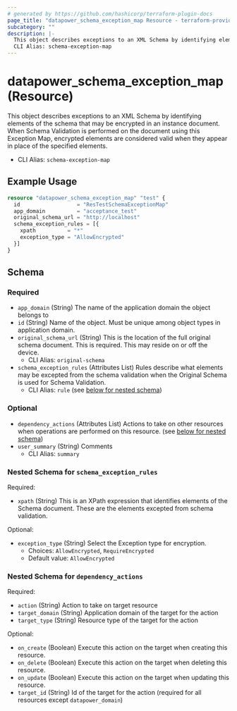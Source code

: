 ```yaml
---
# generated by https://github.com/hashicorp/terraform-plugin-docs
page_title: "datapower_schema_exception_map Resource - terraform-provider-datapower"
subcategory: ""
description: |-
  This object describes exceptions to an XML Schema by identifying elements of the schema that may be encrypted in an instance document. When Schema Validation is performed on the document using this Exception Map, encrypted elements are considered valid when they appear in place of the specified elements.
  CLI Alias: schema-exception-map
---
```


# datapower_schema_exception_map (Resource)

This object describes exceptions to an XML Schema by identifying elements of the schema that may be encrypted in an instance document. When Schema Validation is performed on the document using this Exception Map, encrypted elements are considered valid when they appear in place of the specified elements.
  - CLI Alias: `schema-exception-map`

## Example Usage

```terraform
resource "datapower_schema_exception_map" "test" {
  id                  = "ResTestSchemaExceptionMap"
  app_domain          = "acceptance_test"
  original_schema_url = "http://localhost"
  schema_exception_rules = [{
    xpath          = "*"
    exception_type = "AllowEncrypted"
  }]
}
```

<!-- schema generated by tfplugindocs -->
## Schema

### Required

- `app_domain` (String) The name of the application domain the object belongs to
- `id` (String) Name of the object. Must be unique among object types in application domain.
- `original_schema_url` (String) This is the location of the full original schema document. This is required. This may reside on or off the device.
  - CLI Alias: `original-schema`
- `schema_exception_rules` (Attributes List) Rules describe what elements may be excepted from the schema validation when the Original Schema is used for Schema Validation.
  - CLI Alias: `rule` (see [below for nested schema](#nestedatt--schema_exception_rules))

### Optional

- `dependency_actions` (Attributes List) Actions to take on other resources when operations are performed on this resource. (see [below for nested schema](#nestedatt--dependency_actions))
- `user_summary` (String) Comments
  - CLI Alias: `summary`

<a id="nestedatt--schema_exception_rules"></a>
### Nested Schema for `schema_exception_rules`

Required:

- `xpath` (String) This is an XPath expression that identifies elements of the Schema document. These are the elements excepted from schema validation.

Optional:

- `exception_type` (String) Select the Exception type for encryption.
  - Choices: `AllowEncrypted`, `RequireEncrypted`
  - Default value: `AllowEncrypted`


<a id="nestedatt--dependency_actions"></a>
### Nested Schema for `dependency_actions`

Required:

- `action` (String) Action to take on target resource
- `target_domain` (String) Application domain of the target for the action
- `target_type` (String) Resource type of the target for the action

Optional:

- `on_create` (Boolean) Execute this action on the target when creating this resource.
- `on_delete` (Boolean) Execute this action on the target when deleting this resource.
- `on_update` (Boolean) Execute this action on the target when updating this resource.
- `target_id` (String) Id of the target for the action (required for all resources except `datapower_domain`)
